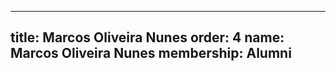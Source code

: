 ---
  title: Marcos Oliveira Nunes
  order: 4
  name: Marcos Oliveira Nunes
  membership: Alumni
  ---
  